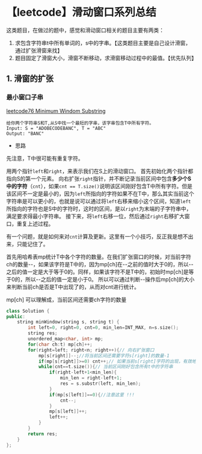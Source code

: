 # 【leetcode】滑动窗口系列总结

这类题目，在做过的题中，感觉和滑动窗口相关的题目主要有两类：

1. 求包含字符串t中所有单词的，s中的字串。【这类题目主要是自己设计滑窗，通过扩张滑窗来找】
2. 题目固定了滑窗大小，滑窗不断移动，求滑窗移动过程中的最值。【优先队列】

## 1. 滑窗的扩张

### 最小窗口子串

[leetcode76 Minimum Windom Substring](https://leetcode.com/problems/minimum-window-substring/)

```
给你两个字符串S和T,从S中找一个最短的字串，该字串包含T中所有字符。
Input: S = "ADOBECODEBANC", T = "ABC"
Output: "BANC"
```

* 思路

先注意，T中很可能有重复字符。

用两个指针`left`和`right`，来表示我们在S上的滑动窗口。
首先初始化两个指针都指向S的第一个元素。
向右扩张`right`指针，并不断记录当前区间中包含**多少个S中的字符**（`cnt`），如果`cnt == T.size()`说明该区间刚好包含T中所有字符。但是该区间不一定是最小的，因为`left`所指向的字符如果不在T中，那么其实当前这个字符串是可以更小的，也就是说可以通过将`left`右移来缩小这个区间，知道`left`所指向的字符也是S中的字符时，这时的区间，是以`right`为末端的子字符串中，满足要求得最小字符串。
接下来，将`left`右移一位，然后通过`right`右移扩大窗口，重复上述过程。

有一个问题，就是如何来对`cnt`计算及更新。这里有一个小技巧，反正我是想不出来，只能记住了。

首先用哈希表mp统计T中各个字符的数量。在我们扩张窗口的时候，对当前字符ch的数量--，如果该字符是T中的，因为mp[ch]在--之前的值时大于0的，所以--之后的值一定是大于等于0的。同样，如果该字符不是T中的，初始时mp[ch]是等于0的，所以--之后的值一定是小于0。   所以可以通过判断--操作后mp[ch]的大小来判断当前ch是否是T中出现了的，从而对cnt进行统计。

mp[ch] 可以理解成，当前区间还需要ch字符的数量

```cpp
class Solution {
public:
    string minWindow(string s, string t) {
        int left=0, right=0, cnt=0, min_len=INT_MAX, n=s.size();
        string res;
        unordered_map<char, int> mp;
        for(char ch:t) mp[ch]++;
        for(right=left; right<n; right++){// 向右扩张窗口
            mp[s[right]]--;//将当前区间还需要字符s[right]的数量-1
            if(mp[s[right]]>=0) cnt++;// 如果当前s[right]字符的出现，有效地解决了t中字符的需求 
            while(cnt==t.size()){// 当前区间刚好包含所有t中的字符串
                if(right-left+1<min_len){
                    min_len = right-left+1;
                    res = s.substr(left, min_len);
                }
                if(mp[s[left]]==0){//注意这里 !!!
                    cnt--;
                }
                mp[s[left]]++;
                left++;
            }
        }
        return res;
    }
};
```

